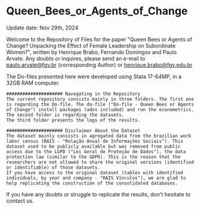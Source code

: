 # Queen_Bees_or_Agents_of_Change

Update date: Nov 29th, 2024

Welcome to the Repository of Files for the paper "Queen Bees or Agents of Change? Unpacking the Effect of Female Leadership on Subordinate Women?", written by Henrique Brabo, Fernando Domingos and Paulo Arvate. Any doubts or inquires, please send an e-mail to paulo.arvate@fgv.br (corresponding Author) or henrique.brabo@fgv.edu.br

The Do-files presented here were developed using Stata 17-64MP, in a 32GB RAM computer.

    ##################### Navegating in the Repository 
    The current repository consists mainly in three folders. The first one is regarding the Do-file. The do-file ("Do-file - Queen Bees or Agents of Change") install packages (ados included) and run the econometrics.
    The second folder is regarding the datasets.
    The third folder presents the logs of the results.

    ##################### Disclaimer About the Dataset 
    The dataset mainly consists in agregated data from the brazilian work labor census (RAIS - "Relação Anual de Informações Sociais"). This dataset used to be publicly available but was removed from public access due to the LGPD ("Lei Geral de Proteção de Dados"), the data protection law (similar to the GDPR). This is the reason that the researchers are not allowed to share the original versions (identified or identifiable) of those datasets.
    If you have access to the original dataset (tables with identified individuals, by year and company - "RAIS Vínculos"), we are glad to help replicating the construction of the consolidated databases.
    
If you have any doubts or struggle to replicate the results, don't hesitate to contact us.
